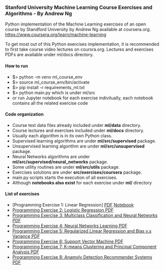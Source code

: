 ### Stanford University Machine Learning Course Exercises and Algorithms - By Andrew Ng 

Python implementation of the Machine Learning exercises of an open course by
Standford University by Andrew Ng available at coursera.org.
https://www.coursera.org/learn/machine-learning

To get most out of this Python exercises implementation,
it is recommended to first take course video lectures on coursra.org.
Lectures and exercises PDFs are available under ml/docs directory.
  
#### How to run
  * $> python -m venv ml_course_env
  * $> source ml_course_env/bin/activate
  * $> pip install -r requirements_ml.txt
  * $> python main.py  which is under ml/src
  * or run Jupyter notebook for each exercise indivitually, each notebook
    contains all the related exercise code
  
#### Code organization
  * Course test data files already included under **ml/data** directory.
  * Course lectures and exercises included under **ml/docs** directory.
  * Usually each algorithm is in its own Python class.
  * Supervised learning algorithms are under **ml/src/supervised** package.
  * Unsupervised learning algorithm are under **ml/src/unsupervised** package.
  * Neural Networks algorithms are under **ml/src/supervised/neural_networks** package.
  * Some utility routines are under **ml/src/utils** package.
  * Exercises solutions are under **src/exercises/coursera** package.
  * main.py scripts starts the execution of all exercises.
  * Although **notebooks also exist** for each exercise under **ml/** directory

#### List of exercises
  * [Programming Exercise 1: Linear Regression]
    [PDF](https://raw.githubusercontent.com/farjan/MachineLearning/master/ml/docs/exercises/ex1.pdf)
    [Notebook](https://raw.githubusercontent.com/farjan/MachineLearning/master/ml/Exercise%201.%20Linear%20Regression%20with%20multiple%20variables%20-%20non%20regularized.ipynb)
  * [Programming Exercise 2: Logistic Regression PDF](https://raw.githubusercontent.com/farjan/MachineLearning/master/ml/docs/exercises/ex2.pdf)
  * [Programming Exercise 3: Multiclass Classification and Neural Networks PDF](https://raw.githubusercontent.com/farjan/MachineLearning/master/ml/docs/exercises/ex3.pdf)
  * [Programming Exercise 4: Neural Networks Learning PDF](https://raw.githubusercontent.com/farjan/MachineLearning/master/ml/docs/exercises/ex4.pdf)
  * [Programming Exercise 5: Regularized Linear Regression and Bias v.s Variance PDF](https://raw.githubusercontent.com/farjan/MachineLearning/master/ml/docs/exercises/ex5.pdf)
  * [Programming Exercise 6: Support Vector Machine PDF](https://raw.githubusercontent.com/farjan/MachineLearning/master/ml/docs/exercises/ex6.pdf)
  * [Programming Exercise 7: K-means Clustering and Principal Component Analysis PDF](https://raw.githubusercontent.com/farjan/MachineLearning/master/ml/docs/exercises/ex7.pdf)
  * [Programming Exercise 8: Anamoly Detection Recommender Systems PDF](https://raw.githubusercontent.com/farjan/MachineLearning/master/ml/docs/exercises/ex8.pdf)

